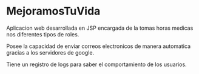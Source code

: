 # MejoramosTuVida
Aplicacion web desarrollada en JSP encargada de la tomas horas medicas nos diferentes tipos de roles.

Posee la capacidad de enviar correos electronicos de manera automatica gracias a los servidores de google.

Tiene un registro de logs para saber el comportamiento de los usuarios.
